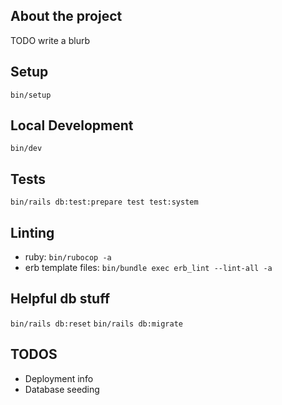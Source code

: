 ## About the project
TODO write a blurb

## Setup
`bin/setup`

## Local Development
`bin/dev`

## Tests
`bin/rails db:test:prepare test test:system`

## Linting
- ruby: `bin/rubocop -a`
- erb template files: `bin/bundle exec erb_lint --lint-all -a` 

## Helpful db stuff
`bin/rails db:reset`
`bin/rails db:migrate`

## TODOS
- Deployment info
- Database seeding
